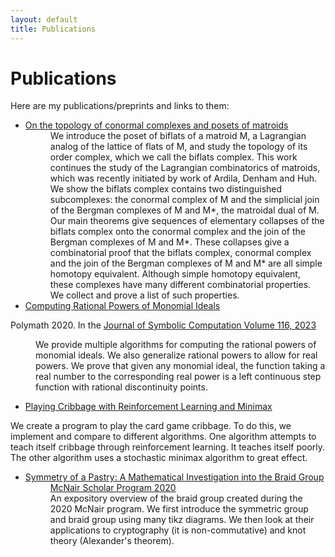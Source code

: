 ```yaml
---
layout: default
title: Publications
---
```

# Publications

Here are my publications/preprints and links to them:

* <dt><a href="https://arxiv.org/abs/2310.12291">On the topology of conormal complexes and posets of matroids</a></dt> <dd>We introduce the poset of biflats of a matroid M, a Lagrangian analog of the lattice of flats of M, and study the topology of its order complex, which we call the biflats complex. This work continues the study of the Lagrangian combinatorics of matroids, which was recently initiated by work of Ardila, Denham and Huh. We show the biflats complex contains two distinguished subcomplexes: the conormal complex of M and the simplicial join of the Bergman complexes of M and M*, the matroidal dual of M. Our main theorems give sequences of elementary collapses of the biflats complex onto the conormal complex and the join of the Bergman complexes of M and M*. These collapses give a combinatorial proof that the biflats complex, conormal complex and the join of the Bergman complexes of M and M* are all simple homotopy equivalent. Although simple homotopy equivalent, these complexes have many different combinatorial properties. We collect and prove a list of such properties.</dd>

* <dt><a href="https://arxiv.org/abs/2101.10462">Computing Rational Powers of Monomial Ideals</a></dt> <dd>
Polymath 2020. In the <a href="https://doi.org/10.1016/j.jsc.2022.08.018"> Journal of Symbolic Computation Volume 116, 2023 </a> </dd><dd>We provide multiple algorithms for computing the rational powers of monomial ideals. We also generalize rational powers to allow for real powers. We prove that given any monomial ideal, the function taking a real number to the corresponding real power is a left continuous step function with rational discontinuity points. </dd>

* <dt><a href="https://conservancy.umn.edu/handle/11299/227132"> Playing Cribbage with Reinforcement Learning and Minimax </a> </dt> <dd>
We create a program to play the card game cribbage. To do this, we implement and compare to different algorithms. One algorithm attempts to teach itself cribbage through reinforcement learning. It teaches itself poorly. The other algorithm uses a stochastic minimax algorithm to great effect.</dd>

* <dt><a href="/mcnairPaper.pdf">Symmetry of a Pastry: A Mathematical Investigation into the Braid Group</a></dt><dd> <a href="https://www.cehd.umn.edu/trio/mcnair/2020/partida/">McNair Scholar Program 2020 </a></dd><dd> An expository overview of the braid group created during the 2020 McNair program. We first introduce the symmetric group and braid group using many tikz diagrams. We then look at their applications to cryptography (it is non-commutative) and knot theory (Alexander's theorem).</dd>
